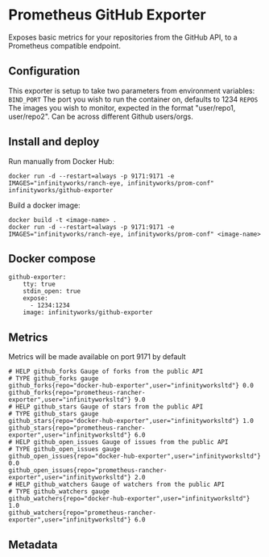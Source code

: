 # Prometheus GitHub Exporter

Exposes basic metrics for your repositories from the GitHub API, to a Prometheus compatible endpoint. 

## Configuration

This exporter is setup to take two parameters from environment variables:
`BIND_PORT` The port you wish to run the container on, defaults to 1234
`REPOS` The images you wish to monitor, expected in the format "user/repo1, user/repo2". Can be across different Github users/orgs.

## Install and deploy

Run manually from Docker Hub:
```
docker run -d --restart=always -p 9171:9171 -e IMAGES="infinityworks/ranch-eye, infinityworks/prom-conf" infinityworks/github-exporter
```

Build a docker image:
```
docker build -t <image-name> .
docker run -d --restart=always -p 9171:9171 -e IMAGES="infinityworks/ranch-eye, infinityworks/prom-conf" <image-name>
```

## Docker compose

```
github-exporter:
    tty: true
    stdin_open: true
    expose:
      - 1234:1234
    image: infinityworks/github-exporter
```

## Metrics

Metrics will be made available on port 9171 by default

```
# HELP github_forks Gauge of forks from the public API
# TYPE github_forks gauge
github_forks{repo="docker-hub-exporter",user="infinityworksltd"} 0.0
github_forks{repo="prometheus-rancher-exporter",user="infinityworksltd"} 9.0
# HELP github_stars Gauge of stars from the public API
# TYPE github_stars gauge
github_stars{repo="docker-hub-exporter",user="infinityworksltd"} 1.0
github_stars{repo="prometheus-rancher-exporter",user="infinityworksltd"} 6.0
# HELP github_open_issues Gauge of issues from the public API
# TYPE github_open_issues gauge
github_open_issues{repo="docker-hub-exporter",user="infinityworksltd"} 0.0
github_open_issues{repo="prometheus-rancher-exporter",user="infinityworksltd"} 2.0
# HELP github_watchers Gauge of watchers from the public API
# TYPE github_watchers gauge
github_watchers{repo="docker-hub-exporter",user="infinityworksltd"} 1.0
github_watchers{repo="prometheus-rancher-exporter",user="infinityworksltd"} 6.0
```

## Metadata